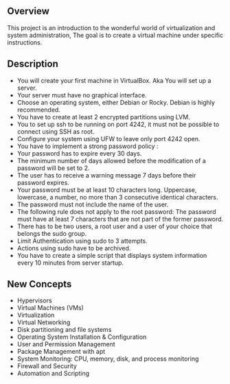 ## Overview

This project is an introduction to the wonderful world of virtualization and system administration, The goal is to create a virtual machine under specific instructions.

## Description

-   You will create your first machine in VirtualBox. Aka You will set up a server.
-   Your server must have no graphical interface.
-   Choose an operating system, either Debian or Rocky. Debian is highly recommended.
-   You have to create at least 2 encrypted partitions using LVM.
-   You to set up ssh to be running on port 4242, it must not be possible to connect using SSH as root.
-   Configure your system using UFW to leave only port 4242 open.
-   You have to implement a strong password policy :
-   Your password has to expire every 30 days.
-   The minimum number of days allowed before the modification of a password will be set to 2.
-   The user has to receive a warning message 7 days before their password expires.
-   Your password must be at least 10 characters long. Uppercase, lowercase, a number, no more than 3 consecutive identical characters.
-   The password must not include the name of the user.
-   The following rule does not apply to the root password: The password must have at least 7 characters that are not part of the former password.
-   There has to be two users, a root user and a user of your choice that belongs the sudo group.
-   Limit Authentication using sudo to 3 attempts.
-   Actions using sudo have to be archived.
-   You have to create a simple script that displays system information every 10 minutes from server startup.

## New Concepts

-   Hypervisors
-   Virtual Machines (VMs)
-   Virtualization
-   Virtual Networking
-   Disk partitioning and file systems
-   Operating System Installation & Configuration
-   User and Permission Management
-   Package Management with apt
-   System Monitoring: CPU, memory, disk, and process monitoring
-   Firewall and Security
-   Automation and Scripting
